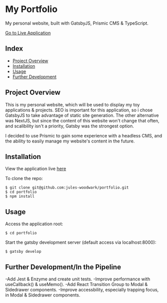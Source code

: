 # My Portfolio

My personal website, built with GatsbyJS, Prismic CMS & TypeScript.

[Go to Live Application](https://jules-woodwark.dev/)

## Index

  - [Project Overview](#project-overview)
  - [Installation](#installation)
  - [Usage](#usage)
  - [Further Development](#further-development)

## Project Overview
This is my personal website, which will be used to display my toy applications & projects. SEO is important for this application, so i chose GatsbyJS to take advantage of static site generation. The other alternative was NextJS, but since the content of this website won't change that often, and scalibility isn't a priority, Gatsby was the strongest option.

I decided to use Prismic to gain some experience with a headless CMS, and the ability to easily manage my website's content in the future.

## Installation

View the application live [here](https://jules-woodwark.dev/)

To clone the repo:

    $ git clone git@github.com:jules-woodwark/portfolio.git
    $ cd portfolio
    $ npm install

## Usage

Access the application root:

    $ cd portfolio

Start the gatsby development server (default access via localhost:8000):

    $ gatsby develop

## Further Development/In the Pipeline

-Add Jest & Enzyme and create unit tests.
-Improve performance with useCallback() & useMemo().
-Add React Transition Group to Modal & Sidedrawer components.
-Improve accessbility, especially trapping focus, in Modal & Sidedrawer components.